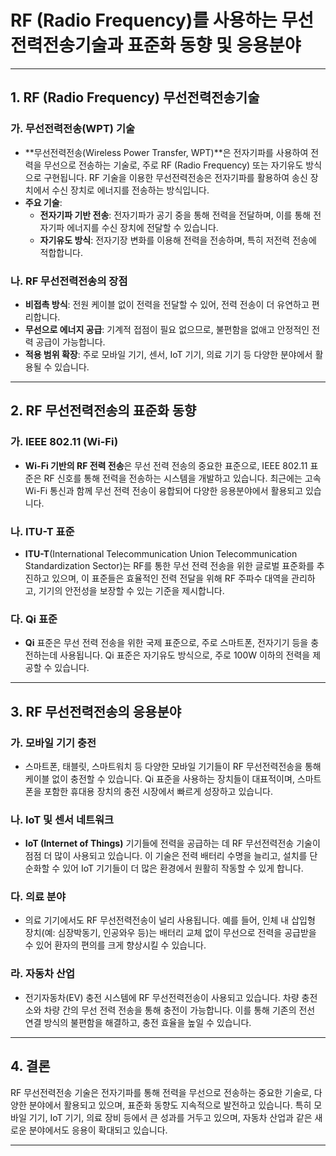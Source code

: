 # RF (Radio Frequency)를 사용하는 무선전력전송기술과 표준화 동향 및 응용분야

---

## 1. RF (Radio Frequency) 무선전력전송기술

### 가. **무선전력전송(WPT) 기술**
- **무선전력전송(Wireless Power Transfer, WPT)**은 전자기파를 사용하여 전력을 무선으로 전송하는 기술로, 주로 RF (Radio Frequency) 또는 자기유도 방식으로 구현됩니다. RF 기술을 이용한 무선전력전송은 전자기파를 활용하여 송신 장치에서 수신 장치로 에너지를 전송하는 방식입니다.
- **주요 기술**:
  - **전자기파 기반 전송**: 전자기파가 공기 중을 통해 전력을 전달하며, 이를 통해 전자기파 에너지를 수신 장치에 전달할 수 있습니다.
  - **자기유도 방식**: 전자기장 변화를 이용해 전력을 전송하며, 특히 저전력 전송에 적합합니다.

### 나. **RF 무선전력전송의 장점**
- **비접촉 방식**: 전원 케이블 없이 전력을 전달할 수 있어, 전력 전송이 더 유연하고 편리합니다.
- **무선으로 에너지 공급**: 기계적 접점이 필요 없으므로, 불편함을 없애고 안정적인 전력 공급이 가능합니다.
- **적용 범위 확장**: 주로 모바일 기기, 센서, IoT 기기, 의료 기기 등 다양한 분야에서 활용될 수 있습니다.

---

## 2. RF 무선전력전송의 표준화 동향

### 가. **IEEE 802.11 (Wi-Fi)**
- **Wi-Fi 기반의 RF 전력 전송**은 무선 전력 전송의 중요한 표준으로, IEEE 802.11 표준은 RF 신호를 통해 전력을 전송하는 시스템을 개발하고 있습니다. 최근에는 고속 Wi-Fi 통신과 함께 무선 전력 전송이 융합되어 다양한 응용분야에서 활용되고 있습니다.
  
### 나. **ITU-T 표준**
- **ITU-T**(International Telecommunication Union Telecommunication Standardization Sector)는 RF를 통한 무선 전력 전송을 위한 글로벌 표준화를 추진하고 있으며, 이 표준들은 효율적인 전력 전달을 위해 RF 주파수 대역을 관리하고, 기기의 안전성을 보장할 수 있는 기준을 제시합니다.

### 다. **Qi 표준**
- **Qi** 표준은 무선 전력 전송을 위한 국제 표준으로, 주로 스마트폰, 전자기기 등을 충전하는데 사용됩니다. Qi 표준은 자기유도 방식으로, 주로 100W 이하의 전력을 제공할 수 있습니다.

---

## 3. RF 무선전력전송의 응용분야

### 가. **모바일 기기 충전**
- 스마트폰, 태블릿, 스마트워치 등 다양한 모바일 기기들이 RF 무선전력전송을 통해 케이블 없이 충전할 수 있습니다. Qi 표준을 사용하는 장치들이 대표적이며, 스마트폰을 포함한 휴대용 장치의 충전 시장에서 빠르게 성장하고 있습니다.

### 나. **IoT 및 센서 네트워크**
- **IoT (Internet of Things)** 기기들에 전력을 공급하는 데 RF 무선전력전송 기술이 점점 더 많이 사용되고 있습니다. 이 기술은 전력 배터리 수명을 늘리고, 설치를 단순화할 수 있어 IoT 기기들이 더 많은 환경에서 원활히 작동할 수 있게 합니다.

### 다. **의료 분야**
- 의료 기기에서도 RF 무선전력전송이 널리 사용됩니다. 예를 들어, 인체 내 삽입형 장치(예: 심장박동기, 인공와우 등)는 배터리 교체 없이 무선으로 전력을 공급받을 수 있어 환자의 편의를 크게 향상시킬 수 있습니다.

### 라. **자동차 산업**
- 전기자동차(EV) 충전 시스템에 RF 무선전력전송이 사용되고 있습니다. 차량 충전소와 차량 간의 무선 전력 전송을 통해 충전이 가능합니다. 이를 통해 기존의 전선 연결 방식의 불편함을 해결하고, 충전 효율을 높일 수 있습니다.

---

## 4. 결론
RF 무선전력전송 기술은 전자기파를 통해 전력을 무선으로 전송하는 중요한 기술로, 다양한 분야에서 활용되고 있으며, 표준화 동향도 지속적으로 발전하고 있습니다. 특히 모바일 기기, IoT 기기, 의료 장비 등에서 큰 성과를 거두고 있으며, 자동차 산업과 같은 새로운 분야에서도 응용이 확대되고 있습니다. 

--- 
